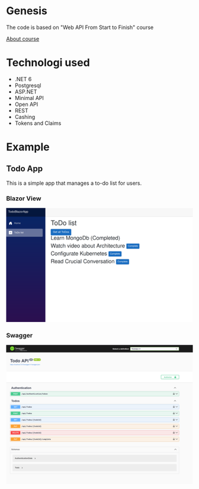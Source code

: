 # Genesis
The code is based on "Web API From Start to Finish" course

[About course](https://www.iamtimcorey.com/courses/webapi-from-start-to-finish/)


# Technologi used
- .NET 6
- Postgresql
- ASP.NET
- Minimal API
- Open API
- REST
- Cashing
- Tokens and Claims


# Example

## Todo App

This is a simple app that manages a to-do list for users.

### Blazor View

![Blazor](./screenshots/todoApp.png)

### Swagger

![Swagger](./screenshots/todo_swagger.png)
